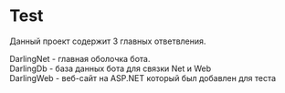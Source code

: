 # Test

Данный проект содержит 3 главных ответвления.

DarlingNet - главная оболочка бота.<BR>
DarlingDb - база данных бота для связки Net и Web<BR>
DarlingWeb - веб-сайт на ASP.NET который был добавлен для теста
